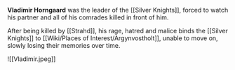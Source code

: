 **Vladimir Horngaard** was the leader of the [[Silver Knights]], forced to watch his partner and all of his comrades killed in front of him.

After being killed by [[Strahd]], his rage, hatred and malice binds the [[Silver Knights]] to [[Wiki/Places of Interest/Argynvostholt]], unable to move on, slowly losing their memories over time.

![[Vladimir.jpeg]]
